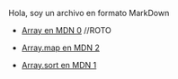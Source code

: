 


Hola, soy un archivo en formato MarkDown


* [Array en MDN 0](https://developer.mozilla.org/) //ROTO

* [Array.map en MDN 2](https://developer.mozilla.org/es/docs/Web/JavaScript/Referencia/Objetos_globales/Array/map)

* [Array.sort en MDN 1](https://developer.mozilla.org/es/docs/Web/JavaScript/Referencia/Objetos_globales/Array/sort)
